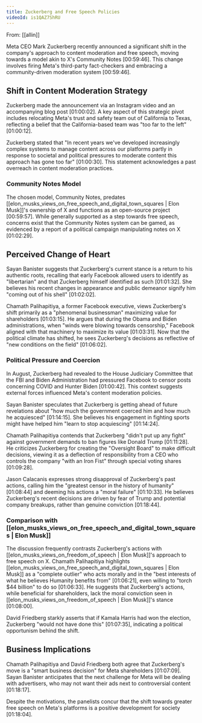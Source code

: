 ```yaml
---
title: Zuckerberg and Free Speech Policies
videoId: is1QAZ7ShRU
---
```


From: [[allin]] <br/> 

Meta CEO Mark Zuckerberg recently announced a significant shift in the company's approach to content moderation and free speech, moving towards a model akin to X's Community Notes [00:59:46]. This change involves firing Meta's third-party fact-checkers and embracing a community-driven moderation system [00:59:46].

## Shift in Content Moderation Strategy

Zuckerberg made the announcement via an Instagram video and an accompanying blog post [01:00:02]. A key aspect of this strategic pivot includes relocating Meta's trust and safety team out of California to Texas, reflecting a belief that the California-based team was "too far to the left" [01:00:12].

Zuckerberg stated that "In recent years we've developed increasingly complex systems to manage content across our platforms partly in response to societal and political pressures to moderate content this approach has gone too far" [01:00:30]. This statement acknowledges a past overreach in content moderation practices.

### Community Notes Model

The chosen model, Community Notes, predates [[elon_musks_views_on_free_speech_and_digital_town_squares | Elon Musk]]'s ownership of X and functions as an open-source project [00:59:57]. While generally supported as a step towards free speech, concerns exist that the Community Notes system can be gamed, as evidenced by a report of a political campaign manipulating notes on X [01:02:29].

## Perceived Change of Heart

Sayan Banister suggests that Zuckerberg's current stance is a return to his authentic roots, recalling that early Facebook allowed users to identify as "libertarian" and that Zuckerberg himself identified as such [01:01:32]. She believes his recent changes in appearance and public demeanor signify him "coming out of his shell" [01:02:02].

Chamath Palihapitiya, a former Facebook executive, views Zuckerberg's shift primarily as a "phenomenal businessman" maximizing value for shareholders [01:03:15]. He argues that during the Obama and Biden administrations, when "winds were blowing towards censorship," Facebook aligned with that machinery to maximize its value [01:03:31]. Now that the political climate has shifted, he sees Zuckerberg's decisions as reflective of "new conditions on the field" [01:06:02].

### Political Pressure and Coercion

In August, Zuckerberg had revealed to the House Judiciary Committee that the FBI and Biden Administration had pressured Facebook to censor posts concerning COVID and Hunter Biden [01:00:42]. This context suggests external forces influenced Meta's content moderation policies.

Sayan Banister speculates that Zuckerberg is getting ahead of future revelations about "how much the government coerced him and how much he acquiesced" [01:14:15]. She believes his engagement in fighting sports might have helped him "learn to stop acquiescing" [01:14:24].

Chamath Palihapitiya contends that Zuckerberg "didn't put up any fight" against government demands to ban figures like Donald Trump [01:11:28]. He criticizes Zuckerberg for creating the "Oversight Board" to make difficult decisions, viewing it as a deflection of responsibility from a CEO who controls the company "with an Iron Fist" through special voting shares [01:09:28].

Jason Calacanis expresses strong disapproval of Zuckerberg's past actions, calling him the "greatest censor in the history of humanity" [01:08:44] and deeming his actions a "moral failure" [01:10:33]. He believes Zuckerberg's recent decisions are driven by fear of Trump and potential company breakups, rather than genuine conviction [01:18:44].

### Comparison with [[elon_musks_views_on_free_speech_and_digital_town_squares | Elon Musk]]

The discussion frequently contrasts Zuckerberg's actions with [[elon_musks_views_on_freedom_of_speech | Elon Musk]]'s approach to free speech on X. Chamath Palihapitiya highlights [[elon_musks_views_on_free_speech_and_digital_town_squares | Elon Musk]] as a "complete outlier" who acts morally and in the "best interests of what he believes Humanity benefits from" [01:06:21], even willing to "torch $44 billion" to do so [01:06:33]. He suggests that Zuckerberg's actions, while beneficial for shareholders, lack the moral conviction seen in [[elon_musks_views_on_freedom_of_speech | Elon Musk]]'s stance [01:08:00].

David Friedberg starkly asserts that if Kamala Harris had won the election, Zuckerberg "would not have done this" [01:07:35], indicating a political opportunism behind the shift.

## Business Implications

Chamath Palihapitiya and David Friedberg both agree that Zuckerberg's move is a "smart business decision" for Meta shareholders [01:07:09]. Sayan Banister anticipates that the next challenge for Meta will be dealing with advertisers, who may not want their ads next to controversial content [01:18:17].

Despite the motivations, the panelists concur that the shift towards greater free speech on Meta's platforms is a positive development for society [01:18:04].